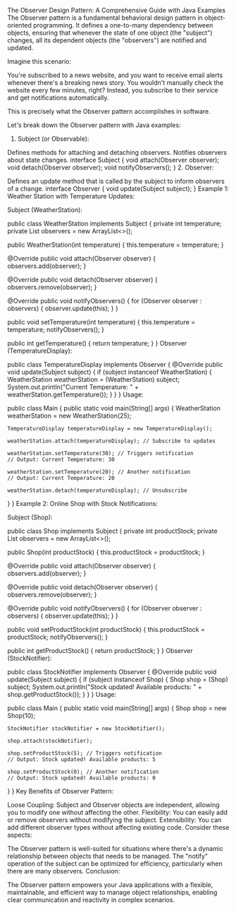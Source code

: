 The Observer Design Pattern: A Comprehensive Guide with Java Examples
The Observer pattern is a fundamental behavioral design pattern in object-oriented programming. It defines a one-to-many dependency between objects, ensuring that whenever the state of one object (the "subject") changes, all its dependent objects (the "observers") are notified and updated.

Imagine this scenario:

You're subscribed to a news website, and you want to receive email alerts whenever there's a breaking news story. You wouldn't manually check the website every few minutes, right? Instead, you subscribe to their service and get notifications automatically.

This is precisely what the Observer pattern accomplishes in software.

Let's break down the Observer pattern with Java examples:

1. Subject (or Observable):

Defines methods for attaching and detaching observers.
Notifies observers about state changes.
interface Subject {
  void attach(Observer observer);
  void detach(Observer observer);
  void notifyObservers();
}
2. Observer:

Defines an update method that is called by the subject to inform observers of a change.
interface Observer {
  void update(Subject subject);
}
Example 1: Weather Station with Temperature Updates:

Subject (WeatherStation):

public class WeatherStation implements Subject {
  private int temperature;
  private List<Observer> observers = new ArrayList<>();

  public WeatherStation(int temperature) {
    this.temperature = temperature;
  }

  @Override
  public void attach(Observer observer) {
    observers.add(observer);
  }

  @Override
  public void detach(Observer observer) {
    observers.remove(observer);
  }

  @Override
  public void notifyObservers() {
    for (Observer observer : observers) {
      observer.update(this);
    }
  }

  public void setTemperature(int temperature) {
    this.temperature = temperature;
    notifyObservers();
  }

  public int getTemperature() {
    return temperature;
  }
}
Observer (TemperatureDisplay):

public class TemperatureDisplay implements Observer {
  @Override
  public void update(Subject subject) {
    if (subject instanceof WeatherStation) {
      WeatherStation weatherStation = (WeatherStation) subject;
      System.out.println("Current Temperature: " + weatherStation.getTemperature());
    }
  }
}
Usage:

public class Main {
  public static void main(String[] args) {
    WeatherStation weatherStation = new WeatherStation(25);

    TemperatureDisplay temperatureDisplay = new TemperatureDisplay();

    weatherStation.attach(temperatureDisplay); // Subscribe to updates

    weatherStation.setTemperature(30); // Triggers notification
    // Output: Current Temperature: 30

    weatherStation.setTemperature(20); // Another notification
    // Output: Current Temperature: 20

    weatherStation.detach(temperatureDisplay); // Unsubscribe
  }
}
Example 2: Online Shop with Stock Notifications:

Subject (Shop):

public class Shop implements Subject {
  private int productStock;
  private List<Observer> observers = new ArrayList<>();

  public Shop(int productStock) {
    this.productStock = productStock;
  }

  @Override
  public void attach(Observer observer) {
    observers.add(observer);
  }

  @Override
  public void detach(Observer observer) {
    observers.remove(observer);
  }

  @Override
  public void notifyObservers() {
    for (Observer observer : observers) {
      observer.update(this);
    }
  }

  public void setProductStock(int productStock) {
    this.productStock = productStock;
    notifyObservers();
  }

  public int getProductStock() {
    return productStock;
  }
}
Observer (StockNotifier):

public class StockNotifier implements Observer {
  @Override
  public void update(Subject subject) {
    if (subject instanceof Shop) {
      Shop shop = (Shop) subject;
      System.out.println("Stock updated! Available products: " + shop.getProductStock());
    }
  }
}
Usage:

public class Main {
  public static void main(String[] args) {
    Shop shop = new Shop(10);

    StockNotifier stockNotifier = new StockNotifier();

    shop.attach(stockNotifier); 

    shop.setProductStock(5); // Triggers notification
    // Output: Stock updated! Available products: 5

    shop.setProductStock(0); // Another notification
    // Output: Stock updated! Available products: 0
  }
}
Key Benefits of Observer Pattern:

Loose Coupling: Subject and Observer objects are independent, allowing you to modify one without affecting the other.
Flexibility: You can easily add or remove observers without modifying the subject.
Extensibility: You can add different observer types without affecting existing code.
Consider these aspects:

The Observer pattern is well-suited for situations where there's a dynamic relationship between objects that needs to be managed.
The "notify" operation of the subject can be optimized for efficiency, particularly when there are many observers.
Conclusion:

The Observer pattern empowers your Java applications with a flexible, maintainable, and efficient way to manage object relationships, enabling clear communication and reactivity in complex scenarios.

